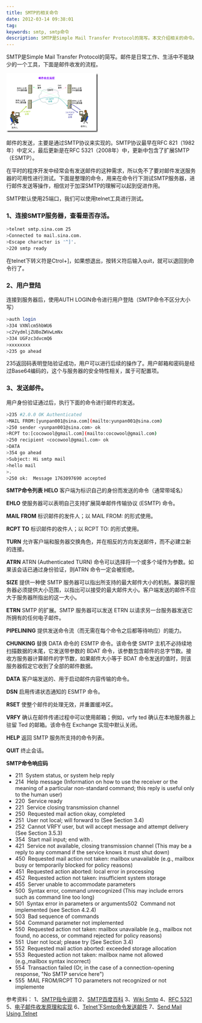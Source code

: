 ```yaml
---
title: SMTP的相关命令
date: 2012-03-14 09:38:01
tag: 
keywords: smtp, smtp命令
description: SMTP是Simple Mail Transfer Protocol的简写。本文介绍相关的命令。
---
```


SMTP是Simple Mail Transfer Protocol的简写。邮件是日常工作、生活中不能缺少的一个工具，下面是邮件收发的流程。

![](./20120314-smtp-command/201203140938068432.png)

邮件的发送，主要是通过SMTP协议来实现的。SMTP协议最早在RFC 821（1982年）中定义，最后更新是在RFC 5321（2008年）中，更新中包含了扩展SMTP（ESMTP）。

在平时的程序开发中经常会有发送邮件的这种需求，所以免不了要对邮件发送服务器的可用性进行测试。下面是整理的命令，用来在命令行下测试SMTP服务器，进行邮件发送等操作，相信对于加深SMTP的理解可以起到促进作用。

SMTP默认使用25端口，我们可以使用telnet工具进行测试。

### 1、连接SMTP服务器，查看是否存活。
```sh
>telnet smtp.sina.com 25
>Connected to mail.sina.com.
>Escape character is '^]'.
>220 smtp ready
```

在telnet下转义符是Ctrol+]，如果想退出，按转义符后输入quit，就可以退回到命令行了。

### 2、用户登陆
连接到服务器后，使用AUTH LOGIN命令进行用户登陆（SMTP命令不区分大小写）
```sh
>auth login
>334 VXNlcm5hbWU6
>c2VydmljZUBoZWVwLmNx
>334 UGFzc3dvcmQ6
>xxxxxxxx
>235 go ahead
```
235返回码表明登陆验证成功，用户可以进行后续的操作了。用户邮箱和密码是经过Base64编码的，这个与服务器的安全特性相关，属于可配置项。

### 3、发送邮件。

用户身份验证通过后，执行下面的命令进行邮件的发送。
```sh
>235 #2.0.0 OK Authenticated
>MAIL FROM:[yunpan001@sina.com](mailto:yunpan001@sina.com)
>250 sender <yunpan001@sina.com> ok
>RCPT to:[cocowool@gmail.com](mailto:cocowool@gmail.com)
>250 recipient <cocowool@gmail.com> ok
>DATA
>354 go ahead
>Subject: Hi smtp mail
>hello mail
>.
>250 ok:  Message 1763097690 accepted
```

**SMTP命令列表**
**HELO**
客户端为标识自己的身份而发送的命令（通常带域名）

**EHLO**
使服务器可以表明自己支持扩展简单邮件传输协议 (ESMTP) 命令。

**MAIL FROM**
标识邮件的发件人；以 MAIL FROM: 的形式使用。

**RCPT TO**
标识邮件的收件人；以 RCPT TO: 的形式使用。

**TURN**
允许客户端和服务器交换角色，并在相反的方向发送邮件，而不必建立新的连接。

**ATRN**
ATRN (Authenticated TURN) 命令可以选择将一个或多个域作为参数。如果该会话已通过身份验证，则ATRN 命令一定会被拒绝。

**SIZE**
提供一种使 SMTP 服务器可以指出所支持的最大邮件大小的机制。兼容的服务器必须提供大小范围，以指出可以接受的最大邮件大小。客户端发送的邮件不应大于服务器所指出的这一大小。

**ETRN**
SMTP 的扩展。SMTP 服务器可以发送 ETRN 以请求另一台服务器发送它所拥有的任何电子邮件。

**PIPELINING**
提供发送命令流（而无需在每个命令之后都等待响应）的能力。

**CHUNKING**
替换 DATA 命令的 ESMTP 命令。该命令使 SMTP 主机不必持续地扫描数据的末尾，它发送带参数的 BDAT 命令，该参数包含邮件的总字节数。接收方服务器计算邮件的字节数，如果邮件大小等于 BDAT 命令发送的值时，则该服务器假定它收到了全部的邮件数据。

**DATA**
客户端发送的、用于启动邮件内容传输的命令。

**DSN**
启用传递状态通知的 ESMTP 命令。

**RSET**
使整个邮件的处理无效，并重置缓冲区。

**VRFY**
确认在邮件传递过程中可以使用邮箱；例如，vrfy ted 确认在本地服务器上驻留 Ted 的邮箱。该命令在 Exchange 实现中默认关闭。

**HELP**
返回 SMTP 服务所支持的命令列表。

**QUIT**
终止会话。

**SMTP命令响应码**
* 211  System status, or system help reply
* 214  Help message (Information on how to use the receiver or the meaning of a particular non-standard command; this reply is useful only to the human user)
* 220  <domain> Service ready
* 221  <domain> Service closing transmission channel
* 250  Requested mail action okay, completed
* 251  User not local; will forward to <forward-path> (See Section 3.4)
* 252  Cannot VRFY user, but will accept message and attempt delivery (See Section 3.5.3)
* 354  Start mail input; end with <CRLF>.<CRLF>
* 421  <domain> Service not available, closing transmission channel (This may be a reply to any command if the service knows it must shut down)
* 450  Requested mail action not taken: mailbox unavailable (e.g., mailbox busy or temporarily blocked for policy reasons)
* 451  Requested action aborted: local error in processing
* 452  Requested action not taken: insufficient system storage
* 455  Server unable to accommodate parameters
* 500  Syntax error, command unrecognized (This may include errors such as command line too long)
* 501  Syntax error in parameters or arguments502  Command not implemented (see Section 4.2.4)
* 503  Bad sequence of commands
* 504  Command parameter not implemented
* 550  Requested action not taken: mailbox unavailable (e.g., mailbox not found, no access, or command rejected for policy reasons)
* 551  User not local; please try <forward-path> (See Section 3.4)
* 552  Requested mail action aborted: exceeded storage allocation
* 553  Requested action not taken: mailbox name not allowed (e.g.,mailbox syntax incorrect)
* 554  Transaction failed (Or, in the case of a connection-opening response, "No SMTP service here")
* 555  MAIL FROM/RCPT TO parameters not recognized or not implemente

参考资料：
1、[SMTP指令说明](http://blog.donews.com/Shan/page/17)
2、[SMTP百度百科](http://baike.baidu.com/view/5450.htm)
3、[Wiki Smtp](http://en.wikipedia.org/wiki/Simple_Mail_Transfer_Protocol)
4、[RFC 5321](http://tools.ietf.org/html/rfc5321)
5、[电子邮件收发原理和实现](http://univasity.iteye.com/blog/1173296)
6、[Telnet下Smtp命令发送邮件](http://compig.net/blog/?p=5)
7、[Send Mail Using Telnet](http://www.yuki-onna.co.uk/email/smtp.html)












